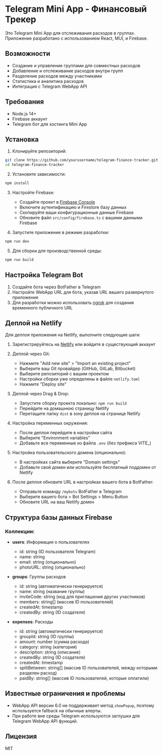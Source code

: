 # Telegram Mini App - Финансовый Трекер

Это Telegram Mini App для отслеживания расходов в группах. Приложение разработано с использованием React, MUI, и Firebase.

## Возможности

- Создание и управление группами для совместных расходов
- Добавление и отслеживание расходов внутри групп
- Разделение расходов между участниками
- Статистика и аналитика расходов
- Интеграция с Telegram WebApp API

## Требования

- Node.js 14+
- Firebase аккаунт
- Telegram бот для хостинга Mini App

## Установка

1. Клонируйте репозиторий:

```bash
git clone https://github.com/yourusername/telegram-finance-tracker.git
cd telegram-finance-tracker
```

2. Установите зависимости:

```bash
npm install
```

3. Настройте Firebase:
   - Создайте проект в [Firebase Console](https://console.firebase.google.com/)
   - Включите аутентификацию и Firestore базу данных
   - Скопируйте ваши конфигурационные данные Firebase
   - Обновите файл `src/config/firebase.ts` с вашими данными Firebase

4. Запустите приложение в режиме разработки:

```bash
npm run dev
```

5. Для сборки для производственной среды:

```bash
npm run build
```

## Настройка Telegram Bot

1. Создайте бота через BotFather в Telegram
2. Настройте WebApp URL для бота, указав URL вашего развернутого приложения
3. Для разработки можно использовать [ngrok](https://ngrok.com/) для создания временного публичного URL

## Деплой на Netlify

Для деплоя приложения на Netlify, выполните следующие шаги:

1. Зарегистрируйтесь на [Netlify](https://app.netlify.com/) или войдите в существующий аккаунт

2. Деплой через Git:
   - Нажмите "Add new site" > "Import an existing project"
   - Выберите ваш Git провайдер (GitHub, GitLab, Bitbucket)
   - Выберите репозиторий с вашим проектом
   - Настройки сборки уже определены в файле `netlify.toml`
   - Нажмите "Deploy site"

3. Деплой через Drag & Drop:
   - Запустите сборку проекта локально: `npm run build`
   - Перейдите на домашнюю страницу Netlify
   - Перетащите папку `dist` в зону деплоя на странице Netlify

4. Настройка переменных окружения:
   - После деплоя перейдите в настройки сайта
   - Выберите "Environment variables"
   - Добавьте все переменные из файла `.env` (без префикса VITE_)

5. Настройка пользовательского домена (опционально):
   - В настройках сайта выберите "Domain settings"
   - Добавьте свой домен или используйте бесплатный поддомен от Netlify

6. После деплоя обновите URL в настройках вашего бота в BotFather:
   - Отправьте команду `/mybots` BotFather в Telegram
   - Выберите вашего бота > Bot Settings > Menu Button
   - Обновите URL на ваш Netlify домен

## Структура базы данных Firebase

### Коллекции:

- **users**: Информация о пользователях
  - id: string (ID пользователя Telegram)
  - name: string
  - email: string (опционально)
  - photoURL: string (опционально)

- **groups**: Группы расходов
  - id: string (автоматически генерируется)
  - name: string (название группы)
  - inviteCode: string (код для приглашения других участников)
  - members: string[] (массив ID пользователей)
  - createdAt: timestamp
  - createdBy: string (ID создателя)

- **expenses**: Расходы
  - id: string (автоматически генерируется)
  - groupId: string (ID группы)
  - amount: number (сумма расхода)
  - category: string (категория)
  - description: string (описание)
  - createdBy: string (ID создателя)
  - createdAt: timestamp
  - splitBetween: string[] (массив ID пользователей, между которыми разделен расход)
  - paidBy: string[] (массив ID пользователей, которые оплатили)

## Известные ограничения и проблемы

- WebApp API версии 6.0 не поддерживает метод `showPopup`, поэтому используется fallback на обычные алерты.
- При работе вне среды Telegram используются заглушки для Telegram WebApp API функций.

## Лицензия

MIT 